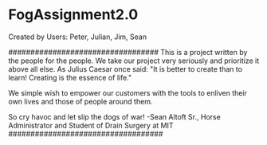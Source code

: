 # FogAssignment2.0
Created by Users: Peter, Julian, Jim, Sean

##################################
This is a project written by the people for the people.
We take our project very seriously and prioritize it above all else.
As Julius Caesar once said: "It is better to create than to learn! Creating is the essence of life."

We simple wish to empower our customers with the tools to enliven their own lives and those of people around them.

So cry havoc and let slip the dogs of war!
-Sean Altoft Sr., Horse Administrator and Student of Drain Surgery at MIT
###################################

